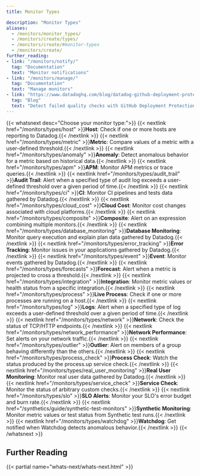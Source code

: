 ```yaml
---
title: Monitor Types

description: "Monitor Types"
aliases:
  - /monitors/monitor_types/
  - /monitors/create/types/
  - /monitors/create/#monitor-types
  - /monitors/create/
further_reading:
- link: "/monitors/notify/"
  tag: "Documentation"
  text: "Monitor notifications"
- link: "/monitors/manage/"
  tag: "Documentation"
  text: "Manage monitors"
- link: "https://www.datadoghq.com/blog/datadog-github-deployment-protection-rules/"
  tag: "Blog"
  text: "Detect failed quality checks with GitHub Deployment Protection Rules and Datadog"
---
```


{{< whatsnext desc="Choose your monitor type:">}}
{{< nextlink href="/monitors/types/host" >}}<strong>Host</strong>: Check if one or more hosts are reporting to Datadog.{{< /nextlink >}}
{{< nextlink href="/monitors/types/metric" >}}<strong>Metric</strong>: Compare values of a metric with a user-defined threshold.{{< /nextlink >}}
{{< nextlink href="/monitors/types/anomaly" >}}<strong>Anomaly</strong>: Detect anomalous behavior for a metric based on historical data.{{< /nextlink >}}
{{< nextlink href="/monitors/types/apm" >}}<strong>APM</strong>: Monitor APM metrics or trace queries.{{< /nextlink >}}
{{< nextlink href="/monitors/types/audit_trail" >}}<strong>Audit Trail</strong>: Alert when a specified type of audit log exceeds a user-defined threshold over a given period of time.{{< /nextlink >}}
{{< nextlink href="/monitors/types/ci" >}}<strong>CI</strong>: Monitor CI pipelines and tests data gathered by Datadog.{{< /nextlink >}}
{{< nextlink href="/monitors/types/cloud_cost" >}}<strong>Cloud Cost</strong>: Monitor cost changes associated with cloud platforms.{{< /nextlink >}}
{{< nextlink href="/monitors/types/composite" >}}<strong>Composite</strong>: Alert on an expression combining multiple monitors.{{< /nextlink >}}
{{< nextlink href="/monitors/types/database_monitoring" >}}<strong>Database Monitoring</strong>: Monitor query execution and explain plan data gathered by Datadog.{{< /nextlink >}}
{{< nextlink href="/monitors/types/error_tracking" >}}<strong>Error Tracking</strong>: Monitor issues in your applications gathered by Datadog.{{< /nextlink >}}
{{< nextlink href="/monitors/types/event" >}}<strong>Event</strong>: Monitor events gathered by Datadog.{{< /nextlink >}}
{{< nextlink href="/monitors/types/forecasts" >}}<strong>Forecast</strong>: Alert when a metric is projected to cross a threshold.{{< /nextlink >}}
{{< nextlink href="/monitors/types/integration" >}}<strong>Integration</strong>: Monitor metric values or health status from a specific integration.{{< /nextlink >}}
{{< nextlink href="/monitors/types/process" >}}<strong>Live Process</strong>: Check if one or more processes are running on a host.{{< /nextlink >}}
{{< nextlink href="/monitors/types/log" >}}<strong>Logs</strong>: Alert when a specified type of log exceeds a user-defined threshold over a given period of time.{{< /nextlink >}}
{{< nextlink href="/monitors/types/network" >}}<strong>Network</strong>: Check the status of TCP/HTTP endpoints.{{< /nextlink >}}
{{< nextlink href="/monitors/types/network_performance" >}}<strong>Network Performance</strong>: Set alerts on your network traffic.{{< /nextlink >}}
{{< nextlink href="/monitors/types/outlier" >}}<strong>Outlier</strong>: Alert on members of a group behaving differently than the others.{{< /nextlink >}}
{{< nextlink href="/monitors/types/process_check" >}}<strong>Process Check</strong>: Watch the status produced by the process.up service check.{{< /nextlink >}}
{{< nextlink href="/monitors/types/real_user_monitoring" >}}<strong>Real User Monitoring</strong>: Monitor real user data gathered by Datadog.{{< /nextlink >}}
{{< nextlink href="/monitors/types/service_check" >}}<strong>Service Check</strong>: Monitor the status of arbitrary custom checks.{{< /nextlink >}}
{{< nextlink href="/monitors/types/slo" >}}<strong>SLO Alerts</strong>: Monitor your SLO's error budget and burn rate.{{< /nextlink >}}
{{< nextlink href="/synthetics/guide/synthetic-test-monitors" >}}<strong>Synthetic Monitoring</strong>: Monitor metric values or test status from Synthetic test runs.{{< /nextlink >}}
{{< nextlink href="/monitors/types/watchdog" >}}<strong>Watchdog</strong>: Get notified when Watchdog detects anomalous behavior.{{< /nextlink >}}
{{< /whatsnext >}}


## Further Reading

{{< partial name="whats-next/whats-next.html" >}}

